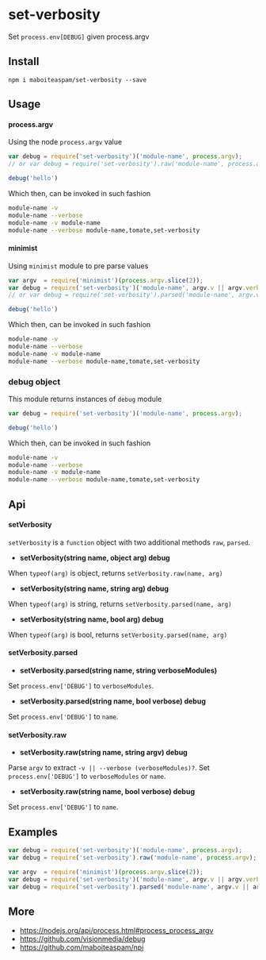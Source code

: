 # set-verbosity

Set `process.env[DEBUG]` given process.argv

## Install

    npm i maboiteaspam/set-verbosity --save

## Usage

#### process.argv

Using the node `process.argv` value

```js
var debug = require('set-verbosity')('module-name', process.argv);
// or var debug = require('set-verbosity').raw('module-name', process.argv.join(' '));

debug('hello')
```

Which then, can be invoked in such fashion
```sh
module-name -v
module-name --verbose
module-name -v module-name
module-name --verbose module-name,tomate,set-verbosity
```

#### minimist

Using `minimist` module to pre parse values

```js
var argv  = require('minimist')(process.argv.slice(2));
var debug = require('set-verbosity')('module-name', argv.v || argv.verbose);
// or var debug = require('set-verbosity').parsed('module-name', argv.v || argv.verbose);

debug('hello')
```

Which then, can be invoked in such fashion
```sh
module-name -v
module-name --verbose
module-name -v module-name
module-name --verbose module-name,tomate,set-verbosity
```

### debug object

This module returns instances of `debug` module

```js
var debug = require('set-verbosity')('module-name', process.argv);

debug('hello')
```

Which then, can be invoked in such fashion
```sh
module-name -v
module-name --verbose
module-name -v module-name
module-name --verbose module-name,tomate,set-verbosity
```

## Api

#### setVerbosity

`setVerbosity` is a `function` object with two additional methods `raw`, `parsed`.

- __setVerbosity(string name, object arg) debug__

When `typeof(arg)` is object, returns `setVerbosity.raw(name, arg)`

- __setVerbosity(string name, string arg) debug__

When `typeof(arg)` is string, returns `setVerbosity.parsed(name, arg)`

- __setVerbosity(string name, bool arg) debug__

When `typeof(arg)` is bool, returns `setVerbosity.parsed(name, arg)`

#### setVerbosity.parsed

- __setVerbosity.parsed(string name, string verboseModules)__

Set `process.env['DEBUG']` to `verboseModules`.

- __setVerbosity.parsed(string name, bool verbose) debug__

Set `process.env['DEBUG']` to `name`.

#### setVerbosity.raw

- __setVerbosity.raw(string name, string argv) debug__

Parse `argv` to extract `-v || --verbose (verboseModules)?`.
Set `process.env['DEBUG']` to `verboseModules` or `name`.

- __setVerbosity.raw(string name, bool verbose) debug__

Set `process.env['DEBUG']` to `name`.


## Examples

```js
var debug = require('set-verbosity')('module-name', process.argv);
var debug = require('set-verbosity').raw('module-name', process.argv);

var argv  = require('minimist')(process.argv.slice(2));
var debug = require('set-verbosity')('module-name', argv.v || argv.verbose);
var debug = require('set-verbosity').parsed('module-name', argv.v || argv.verbose);
```


## More

- https://nodejs.org/api/process.html#process_process_argv
- https://github.com/visionmedia/debug
- https://github.com/maboiteaspam/npi
